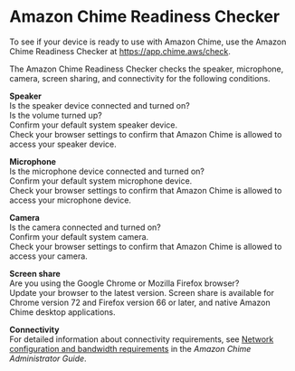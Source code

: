 # Amazon Chime Readiness Checker<a name="checker"></a>

To see if your device is ready to use with Amazon Chime, use the Amazon Chime Readiness Checker at [https://app\.chime\.aws/check](https://app.chime.aws/check)\.

The Amazon Chime Readiness Checker checks the speaker, microphone, camera, screen sharing, and connectivity for the following conditions\.

**Speaker**  
Is the speaker device connected and turned on?  
Is the volume turned up?  
Confirm your default system speaker device\.  
Check your browser settings to confirm that Amazon Chime is allowed to access your speaker device\.

**Microphone**  
Is the microphone device connected and turned on?  
Confirm your default system microphone device\.  
Check your browser settings to confirm that Amazon Chime is allowed to access your microphone device\.

**Camera**  
Is the camera connected and turned on?  
Confirm your default system camera\.  
Check your browser settings to confirm that Amazon Chime is allowed to access your camera\.

**Screen share**  
Are you using the Google Chrome or Mozilla Firefox browser?  
Update your browser to the latest version\. Screen share is available for Chrome version 72 and Firefox version 66 or later, and native Amazon Chime desktop applications\.

**Connectivity**  
For detailed information about connectivity requirements, see [Network configuration and bandwidth requirements](https://docs.aws.amazon.com/chime/latest/ag/network-config.html) in the *Amazon Chime Administrator Guide*\.